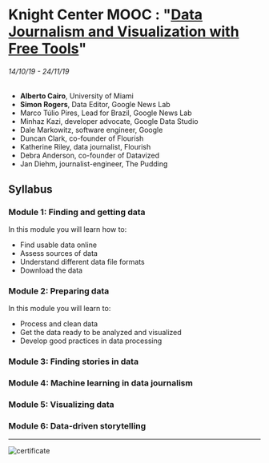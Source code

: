 # Knight Center MOOC : "[Data Journalism and Visualization with Free Tools](https://journalismcourses.org/DATA0819.html)"
###### 14/10/19 - 24/11/19

* **Alberto Cairo**, University of Miami
* **Simon Rogers**, Data Editor, Google News Lab
* Marco Túlio Pires, Lead for Brazil, Google News Lab
* Minhaz Kazi, developer advocate, Google Data Studio
* Dale Markowitz, software engineer, Google
* Duncan Clark, co-founder of Flourish
* Katherine Riley, data journalist, Flourish
* Debra Anderson, co-founder of Datavized
* Jan Diehm, journalist-engineer, The Pudding


## Syllabus
### Module 1: Finding and getting data
In this module you will learn how to:

* Find usable data online
* Assess sources of data
* Understand different data file formats
* Download the data


### Module 2: Preparing data
In this module you will learn to: 

* Process and clean data
* Get the data ready to be analyzed and visualized
* Develop good practices in data processing


### Module 3: Finding stories in data

### Module 4: Machine learning in data journalism

### Module 5: Visualizing data

### Module 6: Data-driven storytelling


---

![certificate](xxxx.png "certificate")